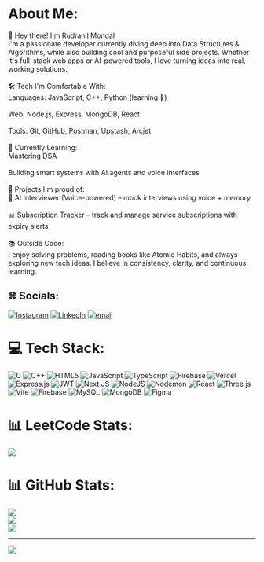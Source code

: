 #  About Me:
👋 Hey there! I'm Rudranil Mondal<br>I'm a passionate developer currently diving deep into Data Structures & Algorithms, while also building cool and purposeful side projects. Whether it's full-stack web apps or AI-powered tools, I love turning ideas into real, working solutions.<br><br>🛠️ Tech I'm Comfortable With:<br>Languages: JavaScript, C++, Python (learning 🚀)<br><br>Web: Node.js, Express, MongoDB, React<br><br>Tools: Git, GitHub, Postman, Upstash, Arcjet<br><br>🌱 Currently Learning:<br>Mastering DSA<br><br>Building smart systems with AI agents and voice interfaces<br><br>🔨 Projects I'm proud of:<br>💬 AI Interviewer (Voice-powered) – mock interviews using voice + memory<br><br>📊 Subscription Tracker – track and manage service subscriptions with expiry alerts<br><br>📚 Outside Code:<br>I enjoy solving problems, reading books like Atomic Habits, and always exploring new tech ideas. I believe in consistency, clarity, and continuous learning.


## 🌐 Socials:
[![Instagram](https://img.shields.io/badge/Instagram-%23E4405F.svg?logo=Instagram&logoColor=white)](https://instagram.com/me_rudra_nil) [![LinkedIn](https://img.shields.io/badge/LinkedIn-%230077B5.svg?logo=linkedin&logoColor=white)](https://www.linkedin.com/in/rudranil-mondal-2a5218333) [![email](https://img.shields.io/badge/Email-D14836?logo=gmail&logoColor=white)](mailto:rudranilmn1509@gmail.com) 

# 💻 Tech Stack:
![C](https://img.shields.io/badge/c-%2300599C.svg?style=flat&logo=c&logoColor=white) ![C++](https://img.shields.io/badge/c++-%2300599C.svg?style=flat&logo=c%2B%2B&logoColor=white) ![HTML5](https://img.shields.io/badge/html5-%23E34F26.svg?style=flat&logo=html5&logoColor=white) ![JavaScript](https://img.shields.io/badge/javascript-%23323330.svg?style=flat&logo=javascript&logoColor=%23F7DF1E) ![TypeScript](https://img.shields.io/badge/typescript-%23007ACC.svg?style=flat&logo=typescript&logoColor=white) ![Firebase](https://img.shields.io/badge/firebase-%23039BE5.svg?style=flat&logo=firebase) ![Vercel](https://img.shields.io/badge/vercel-%23000000.svg?style=flat&logo=vercel&logoColor=white) ![Express.js](https://img.shields.io/badge/express.js-%23404d59.svg?style=flat&logo=express&logoColor=%2361DAFB) ![JWT](https://img.shields.io/badge/JWT-black?style=flat&logo=JSON%20web%20tokens) ![Next JS](https://img.shields.io/badge/Next-black?style=flat&logo=next.js&logoColor=white) ![NodeJS](https://img.shields.io/badge/node.js-6DA55F?style=flat&logo=node.js&logoColor=white) ![Nodemon](https://img.shields.io/badge/NODEMON-%23323330.svg?style=flat&logo=nodemon&logoColor=%BBDEAD) ![React](https://img.shields.io/badge/react-%2320232a.svg?style=flat&logo=react&logoColor=%2361DAFB) ![Three js](https://img.shields.io/badge/threejs-black?style=flat&logo=three.js&logoColor=white) ![Vite](https://img.shields.io/badge/vite-%23646CFF.svg?style=flat&logo=vite&logoColor=white) ![Firebase](https://img.shields.io/badge/firebase-a08021?style=flat&logo=firebase&logoColor=ffcd34) ![MySQL](https://img.shields.io/badge/mysql-4479A1.svg?style=flat&logo=mysql&logoColor=white) ![MongoDB](https://img.shields.io/badge/MongoDB-%234ea94b.svg?style=flat&logo=mongodb&logoColor=white) ![Figma](https://img.shields.io/badge/figma-%23F24E1E.svg?style=flat&logo=figma&logoColor=white)

# 📊 LeetCode Stats:
![](https://leetcard.jacoblin.cool/Rudra__07?ext=heatmap)

# 📊 GitHub Stats:
![](https://github-readme-stats.vercel.app/api?username=Rudra-1509&theme=dark&hide_border=false&include_all_commits=false&count_private=false)<br/>
![](https://nirzak-streak-stats.vercel.app/?user=Rudra-1509&theme=dark&hide_border=false)<br/>
![](https://github-readme-stats.vercel.app/api/top-langs/?username=Rudra-1509&theme=dark&hide_border=false&include_all_commits=false&count_private=false&layout=compact)

---
[![](https://visitcount.itsvg.in/api?id=Rudra-1509&icon=0&color=0)](https://visitcount.itsvg.in)

<!-- Proudly created with GPRM ( https://gprm.itsvg.in ) -->
